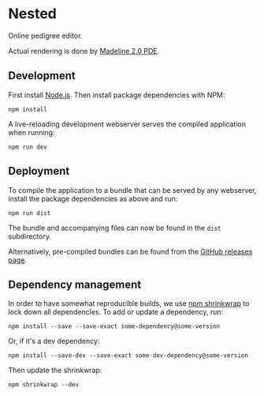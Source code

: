 Nested
======

Online pedigree editor.

Actual rendering is done by [Madeline 2.0 PDE](http://madeline.med.umich.edu/).


Development
-----------

First install [Node.js](https://nodejs.org/). Then install package
dependencies with NPM:

    npm install

A live-reloading development webserver serves the compiled application when
running:

    npm run dev


Deployment
----------

To compile the application to a bundle that can be served by any webserver,
install the package dependencies as above and run:

    npm run dist

The bundle and accompanying files can now be found in the `dist`
subdirectory.

Alternatively, pre-compiled bundles can be found from the
[GitHub releases page](https://github.com/lumc-nested/nested-website/releases).


Dependency management
---------------------

In order to have somewhat reproducible builds, we use
[npm shrinkwrap](https://docs.npmjs.com/cli/shrinkwrap) to lock down all
dependencies. To add or update a dependency, run:

    npm install --save --save-exact some-dependency@some-version

Or, if it's a dev dependency:

    npm install --save-dev --save-exact some-dev-dependency@some-version

Then update the shrinkwrap:

    npm shrinkwrap --dev
